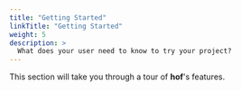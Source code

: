 ```yaml
---
title: "Getting Started"
linkTitle: "Getting Started"
weight: 5
description: >
  What does your user need to know to try your project?
---
```


This section will take you through a tour of __hof__'s features.

